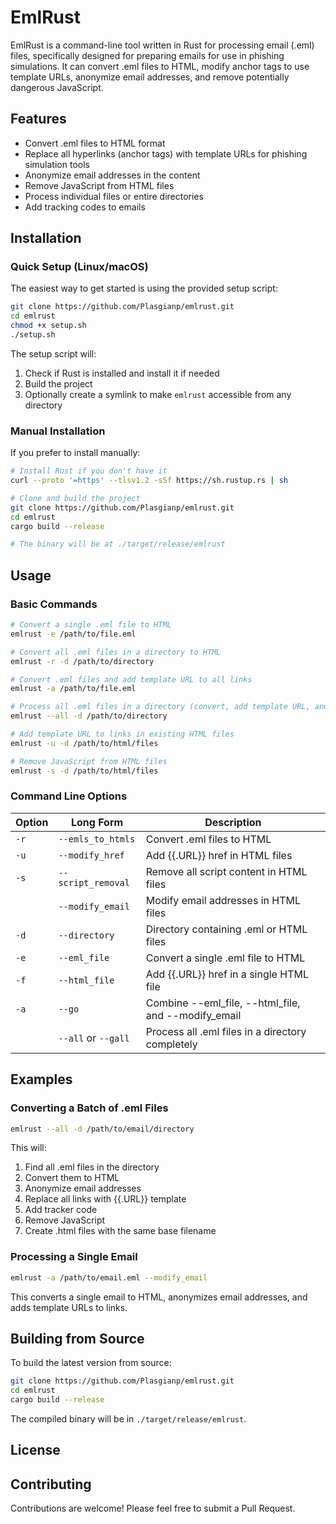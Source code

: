 # EmlRust

EmlRust is a command-line tool written in Rust for processing email (.eml) files, specifically designed for preparing emails for use in phishing simulations. It can convert .eml files to HTML, modify anchor tags to use template URLs, anonymize email addresses, and remove potentially dangerous JavaScript.

## Features

- Convert .eml files to HTML format
- Replace all hyperlinks (anchor tags) with template URLs for phishing simulation tools
- Anonymize email addresses in the content
- Remove JavaScript from HTML files
- Process individual files or entire directories
- Add tracking codes to emails

## Installation

### Quick Setup (Linux/macOS)

The easiest way to get started is using the provided setup script:

```bash
git clone https://github.com/Plasgianp/emlrust.git
cd emlrust
chmod +x setup.sh
./setup.sh
```

The setup script will:
1. Check if Rust is installed and install it if needed
2. Build the project
3. Optionally create a symlink to make `emlrust` accessible from any directory

### Manual Installation

If you prefer to install manually:

```bash
# Install Rust if you don't have it
curl --proto '=https' --tlsv1.2 -sSf https://sh.rustup.rs | sh

# Clone and build the project
git clone https://github.com/Plasgianp/emlrust.git
cd emlrust
cargo build --release

# The binary will be at ./target/release/emlrust
```

## Usage

### Basic Commands

```bash
# Convert a single .eml file to HTML
emlrust -e /path/to/file.eml

# Convert all .eml files in a directory to HTML
emlrust -r -d /path/to/directory

# Convert .eml files and add template URL to all links
emlrust -a /path/to/file.eml

# Process all .eml files in a directory (convert, add template URL, anonymize emails, remove scripts)
emlrust --all -d /path/to/directory

# Add template URL to links in existing HTML files
emlrust -u -d /path/to/html/files

# Remove JavaScript from HTML files
emlrust -s -d /path/to/html/files
```

### Command Line Options

| Option | Long Form | Description |
|--------|-----------|-------------|
| `-r` | `--emls_to_htmls` | Convert .eml files to HTML |
| `-u` | `--modify_href` | Add {{.URL}} href in HTML files |
| `-s` | `--script_removal` | Remove all script content in HTML files |
| | `--modify_email` | Modify email addresses in HTML files |
| `-d` | `--directory` | Directory containing .eml or HTML files |
| `-e` | `--eml_file` | Convert a single .eml file to HTML |
| `-f` | `--html_file` | Add {{.URL}} href in a single HTML file |
| `-a` | `--go` | Combine --eml_file, --html_file, and --modify_email |
| | `--all` or `--gall` | Process all .eml files in a directory completely |

## Examples

### Converting a Batch of .eml Files

```bash
emlrust --all -d /path/to/email/directory
```

This will:
1. Find all .eml files in the directory
2. Convert them to HTML
3. Anonymize email addresses
4. Replace all links with {{.URL}} template
5. Add tracker code
6. Remove JavaScript
7. Create .html files with the same base filename

### Processing a Single Email

```bash
emlrust -a /path/to/email.eml --modify_email
```

This converts a single email to HTML, anonymizes email addresses, and adds template URLs to links.

## Building from Source

To build the latest version from source:

```bash
git clone https://github.com/Plasgianp/emlrust.git
cd emlrust
cargo build --release
```

The compiled binary will be in `./target/release/emlrust`.

## License


## Contributing

Contributions are welcome! Please feel free to submit a Pull Request.
